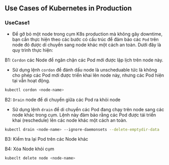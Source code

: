 ## Use Cases of Kubernetes in Production


### UseCase1
- Để gỡ bỏ một node trong cụm K8s production mà không gây downtime, bạn cần thực hiện theo các bước có cấu trúc để đảm bảo các `Pod` trên node đó được di chuyển sang node khác một cách an toàn. Dưới đây là quy trình thực hiện:


B1: `Cordon` các Node để ngăn chặn các Pod mới được lập lịch trên node này.

  - Sử dụng lệnh `cordon` để đánh dấu node là unscheduable tức là không cho phép các Pod mới được triển khai lên node này, nhưng các Pod hiện tại vẫn hoạt động.

```bash
kubectl cordon <node-name>
```

B2: `Drain` node để di chuyển giữa các Pod ra khỏi node

  - Sử dụng lệnh `drain` để di chuyển các Pod đang chạy trên node sang các node khác trong cụm. Lệnh này đảm bảo rằng các Pod được tái triển khai (reschedule) lên các node khác một cách an toàn.

```bash
kubectl drain <node-name> --ignore-daemonsets --delete-emptydir-data
```
B3: Kiểm tra lại Pod trên các Node khác


B4: Xóa Node khỏi cụm 

```bash
kubeclt delete node <node-name>
```